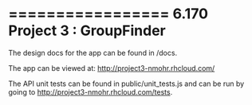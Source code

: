 =================
6.170 Project 3 : GroupFinder
=================

The design docs for the app can be found in /docs.

The app can be viewed at:
http://project3-nmohr.rhcloud.com/

The API unit tests can be found in public/unit_tests.js and can be run by going to http://project3-nmohr.rhcloud.com/tests.

